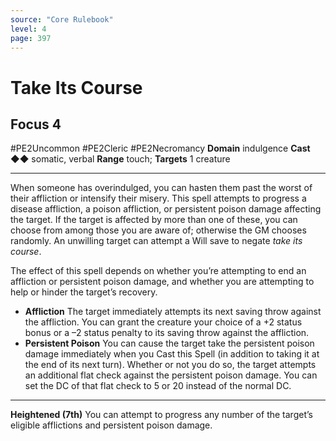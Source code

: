 ```yaml
---
source: "Core Rulebook"
level: 4
page: 397
---
```


# Take Its Course
## Focus 4
#PE2Uncommon #PE2Cleric #PE2Necromancy 
**Domain** indulgence
**Cast** ◆◆ somatic, verbal
**Range** touch; **Targets** 1 creature

-----
 

When someone has overindulged, you can hasten them past the worst of their affliction or intensify their misery. This spell attempts to progress a disease affliction, a poison affliction, or persistent poison damage affecting the target. If the target is affected by more than one of these, you can choose from among those you are aware of; otherwise the GM chooses randomly. An unwilling target can attempt a Will save to negate *take its course*.

The effect of this spell depends on whether you’re attempting to end an affliction or persistent poison damage, and whether you are attempting to help or hinder the target’s recovery.
- **Affliction** The target immediately attempts its next saving throw against the affliction. You can grant the creature your choice of a +2 status bonus or a –2 status penalty to its saving throw against the affliction.
- **Persistent Poison** You can cause the target take the persistent poison damage immediately when you Cast this Spell (in addition to taking it at the end of its next turn). Whether or not you do so, the target attempts an additional flat check against the persistent poison damage. You can set the DC of that flat check to 5 or 20 instead of the normal DC.

---
**Heightened (7th)** You can attempt to progress any number of the target’s eligible afflictions and persistent poison damage.
